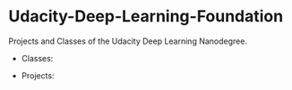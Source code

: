 # Udacity-Deep-Learning-Foundation
Projects and Classes of the Udacity Deep Learning Nanodegree.  
  * Classes:  
    
  * Projects:  
  
